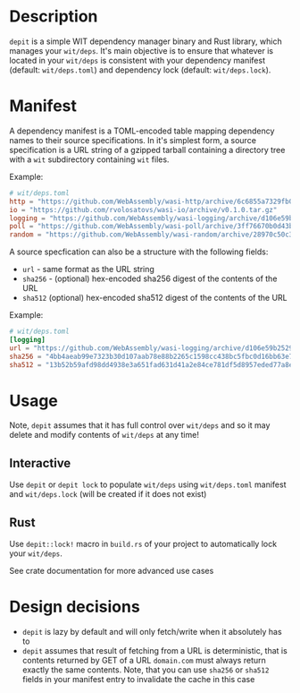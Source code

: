 # Description

`depit` is a simple WIT dependency manager binary and Rust library, which manages your `wit/deps`. It's main objective is to ensure that whatever is located in your `wit/deps` is consistent with your dependency manifest (default: `wit/deps.toml`) and dependency lock (default: `wit/deps.lock`).

# Manifest

A dependency manifest is a TOML-encoded table mapping dependency names to their source specifications. In it's simplest form, a source specification is a URL string of a gzipped tarball containing a directory tree with a `wit` subdirectory containing `wit` files.

Example:

```toml
# wit/deps.toml
http = "https://github.com/WebAssembly/wasi-http/archive/6c6855a7329fb040a48ecdbad1765be8e694416c.tar.gz"
io = "https://github.com/rvolosatovs/wasi-io/archive/v0.1.0.tar.gz"
logging = "https://github.com/WebAssembly/wasi-logging/archive/d106e59b25297d0496e6a5d221ad090e19c3aaa3.tar.gz"
poll = "https://github.com/WebAssembly/wasi-poll/archive/3ff76670b0d43bc7c8a224c2e65880a963416835.tar.gz"
random = "https://github.com/WebAssembly/wasi-random/archive/28970c50c3797c0087fa75a15e88bfa39b91e0a0.tar.gz"
```

A source specfication can also be a structure with the following fields:

- `url` - same format as the URL string
- `sha256` - (optional) hex-encoded sha256 digest of the contents of the URL
- `sha512` (optional) hex-encoded sha512 digest of the contents of the URL

Example:

```toml
# wit/deps.toml
[logging]
url = "https://github.com/WebAssembly/wasi-logging/archive/d106e59b25297d0496e6a5d221ad090e19c3aaa3.tar.gz"
sha256 = "4bb4aeab99e7323b30d107aab78e88b2265c1598cc438bc5fbc0d16bb63e798f"
sha512 = "13b52b59afd98dd4938e3a651fad631d41a2e84ce781df5d8957eded77a8e1ac4277e771a10225cd4a3a9eae369ed7e8fee6e26f9991a2caa7c97c4a758b1ae6"
```

# Usage

Note, `depit` assumes that it has full control over `wit/deps` and so it may delete and modify contents of `wit/deps` at any time!

## Interactive

Use `depit` or `depit lock` to populate `wit/deps` using  `wit/deps.toml` manifest and `wit/deps.lock` (will be created if it does not exist)

## Rust

Use `depit::lock!` macro in `build.rs` of your project to automatically lock your `wit/deps`.

See crate documentation for more advanced use cases

# Design decisions

- `depit` is lazy by default and will only fetch/write when it absolutely has to
- `depit` assumes that result of fetching from a URL is deterministic, that is contents returned by GET of a URL `domain.com` must always return exactly the same contents. Note, that you can use `sha256` or `sha512` fields in your manifest entry to invalidate the cache in this case
